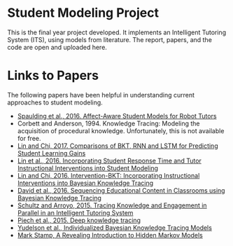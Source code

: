 # Student Modeling Project
This is the final year project developed. It implements an Intelligent Tutoring System (ITS), using models from literature. The report, papers, and the code are open and uploaded here.

# Links to Papers
The following papers have been helpful in understanding current approaches to student modeling.
* [Spaulding et al., 2016. Affect-Aware Student Models for Robot Tutors](http://www.samspaulding.com/resources/Spaulding_AAMAS16.pdf)
* Corbett and Anderson, 1994. Knowledge Tracing: Modeling the acquisition of procedural knowledge. Unfortunately, this is not available for free.
* [Lin and Chi, 2017. Comparisons of BKT, RNN and LSTM for Predicting Student Learning Gains](https://people.engr.ncsu.edu/mchi/pdfs/AIED2017_LianaFinal.pdf)
* [Lin et al., 2016. Incorporating Student Response Time and Tutor Instructional Interventions into Student Modeling](https://people.engr.ncsu.edu/mchi/pdfs/Umap_Liana2016_v2.pdf)
* [Lin and Chi, 2016. Intervention-BKT: Incorporating Instructional Interventions into Bayesian Knowledge Tracing](https://people.engr.ncsu.edu/mchi/pdfs/ITS_2016_Liana.pdf)
* [David et al., 2016. Sequencing Educational Content in Classrooms using Bayesian Knowledge Tracing](http://www.ise.bgu.ac.il/faculty/kobi/Papers/bkt.pdf)
* [Schultz and Arroyo, 2015. Tracing Knowledge and Engagement in Parallel in an Intelligent Tutoring System](https://www.researchgate.net/publication/280156170_Tracing_Knowledge_and_Affect_in_Parallel_in_an_Intelligent_Tutoring_System)
* [Piech et al., 2015. Deep knowledge tracing](https://web.stanford.edu/~cpiech/bio/papers/deepKnowledgeTracing.pdf)
* [Yudelson et al., Individualized Bayesian Knowledge Tracing Models](https://www.researchgate.net/publication/249424313_Individualized_Bayesian_Knowledge_Tracing_Models)
* [Mark Stamp, A Revealing Introduction to Hidden Markov Models](https://www.cs.sjsu.edu/~stamp/RUA/HMM.pdf)
